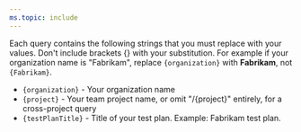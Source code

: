 ```yaml
---
ms.topic: include
---
```


Each query contains the following strings that you must replace with your values. Don't include brackets {} with your substitution. For example if your organization name is "Fabrikam", replace `{organization}` with **Fabrikam**, not `{Fabrikam}`. 

- `{organization}` - Your organization name 
- `{project}` - Your team project name, or omit "/{project}" entirely, for a cross-project query
- `{testPlanTitle}` - Title of your test plan. Example: Fabrikam test plan.
